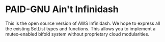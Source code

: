 # PAID-GNU Ain't Infinidash

This is the open source version of AWS Infinidash. We hope to express all the existing SetList types and functions. This allows you to implement a mutex-enabled bifold system without proprietary cloud modularities.
